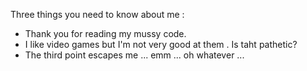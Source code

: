 Three things you need to know about me :
- Thank you for reading my mussy code.
- I like video games but I'm not very good at them . Is taht pathetic?
- The third point escapes me ... emm ... oh whatever ...
